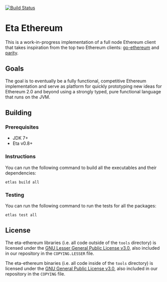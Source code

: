[![Build Status](https://circleci.com/gh/rahulmutt/eta-ethereum.svg?style=shield)](https://circleci.com/gh/rahulmutt/eta-ethereum)

# Eta Ethereum

This is a work-in-progress implementation of a full node Ethereum client that takes inspiration from the top two Ethereum clients: [go-ethereum](https://github.com/ethereum/go-ethereum) and [parity](https://github.com/paritytech/parity-ethereum).

## Goals

The goal is to eventually be a fully functional, competitive Ethereum implementation and serve as platform for quickly prototyping new ideas for Ethereum 2.0 and beyond using a strongly typed, pure functional language that runs on the JVM.

## Building

### Prerequisites

- JDK 7+
- Eta v0.8+

### Instructions

You can run the following command to build all the executables and their dependencies:

```
etlas build all
```

### Testing


You can run the following command to run the tests for all the packages:

```
etlas test all
```


## License

The eta-ethereum libraries (i.e. all code outside of the `tools` directory) is licensed under the
[GNU Lesser General Public License v3.0](https://www.gnu.org/licenses/lgpl-3.0.en.html), also
included in our repository in the `COPYING.LESSER` file.

The eta-ethereum binaries (i.e. all code inside of the `tools` directory) is licensed under the
[GNU General Public License v3.0](https://www.gnu.org/licenses/gpl-3.0.en.html), also included
in our repository in the `COPYING` file.